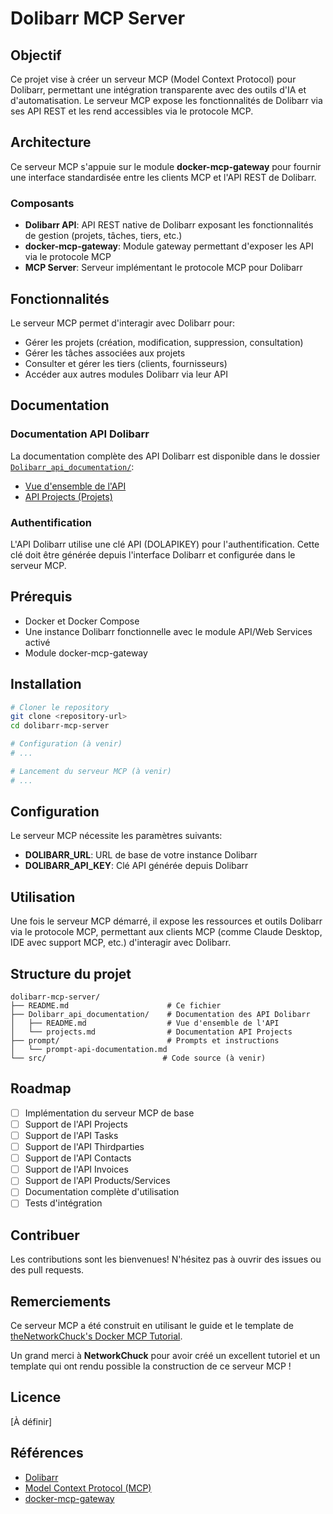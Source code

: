# Dolibarr MCP Server

## Objectif

Ce projet vise à créer un serveur MCP (Model Context Protocol) pour Dolibarr, permettant une intégration transparente avec des outils d'IA et d'automatisation. Le serveur MCP expose les fonctionnalités de Dolibarr via ses API REST et les rend accessibles via le protocole MCP.

## Architecture

Ce serveur MCP s'appuie sur le module **docker-mcp-gateway** pour fournir une interface standardisée entre les clients MCP et l'API REST de Dolibarr.

### Composants

- **Dolibarr API**: API REST native de Dolibarr exposant les fonctionnalités de gestion (projets, tâches, tiers, etc.)
- **docker-mcp-gateway**: Module gateway permettant d'exposer les API via le protocole MCP
- **MCP Server**: Serveur implémentant le protocole MCP pour Dolibarr

## Fonctionnalités

Le serveur MCP permet d'interagir avec Dolibarr pour:

- Gérer les projets (création, modification, suppression, consultation)
- Gérer les tâches associées aux projets
- Consulter et gérer les tiers (clients, fournisseurs)
- Accéder aux autres modules Dolibarr via leur API

## Documentation

### Documentation API Dolibarr

La documentation complète des API Dolibarr est disponible dans le dossier [`Dolibarr_api_documentation/`](./Dolibarr_api_documentation/):

- [Vue d'ensemble de l'API](./Dolibarr_api_documentation/README.md)
- [API Projects (Projets)](./Dolibarr_api_documentation/projects.md)

### Authentification

L'API Dolibarr utilise une clé API (DOLAPIKEY) pour l'authentification. Cette clé doit être générée depuis l'interface Dolibarr et configurée dans le serveur MCP.

## Prérequis

- Docker et Docker Compose
- Une instance Dolibarr fonctionnelle avec le module API/Web Services activé
- Module docker-mcp-gateway

## Installation

```bash
# Cloner le repository
git clone <repository-url>
cd dolibarr-mcp-server

# Configuration (à venir)
# ...

# Lancement du serveur MCP (à venir)
# ...
```

## Configuration

Le serveur MCP nécessite les paramètres suivants:

- **DOLIBARR_URL**: URL de base de votre instance Dolibarr
- **DOLIBARR_API_KEY**: Clé API générée depuis Dolibarr

## Utilisation

Une fois le serveur MCP démarré, il expose les ressources et outils Dolibarr via le protocole MCP, permettant aux clients MCP (comme Claude Desktop, IDE avec support MCP, etc.) d'interagir avec Dolibarr.

## Structure du projet

```
dolibarr-mcp-server/
├── README.md                      # Ce fichier
├── Dolibarr_api_documentation/    # Documentation des API Dolibarr
│   ├── README.md                  # Vue d'ensemble de l'API
│   └── projects.md                # Documentation API Projects
├── prompt/                        # Prompts et instructions
│   └── prompt-api-documentation.md
└── src/                          # Code source (à venir)
```

## Roadmap

- [ ] Implémentation du serveur MCP de base
- [ ] Support de l'API Projects
- [ ] Support de l'API Tasks
- [ ] Support de l'API Thirdparties
- [ ] Support de l'API Contacts
- [ ] Support de l'API Invoices
- [ ] Support de l'API Products/Services
- [ ] Documentation complète d'utilisation
- [ ] Tests d'intégration

## Contribuer

Les contributions sont les bienvenues! N'hésitez pas à ouvrir des issues ou des pull requests.

## Remerciements

Ce serveur MCP a été construit en utilisant le guide et le template de [theNetworkChuck's Docker MCP Tutorial](https://github.com/theNetworkChuck/docker-mcp-tutorial/blob/main/README.md).

Un grand merci à **NetworkChuck** pour avoir créé un excellent tutoriel et un template qui ont rendu possible la construction de ce serveur MCP !

## Licence

[À définir]

## Références

- [Dolibarr](https://www.dolibarr.org/)
- [Model Context Protocol (MCP)](https://modelcontextprotocol.io/)
- [docker-mcp-gateway](https://github.com/docker/mcp-gateway)
